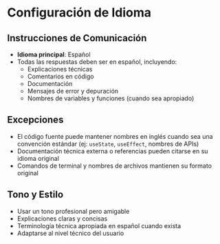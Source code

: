 # Configuración de Idioma

## Instrucciones de Comunicación

- **Idioma principal**: Español
- Todas las respuestas deben ser en español, incluyendo:
  - Explicaciones técnicas
  - Comentarios en código
  - Documentación
  - Mensajes de error y depuración
  - Nombres de variables y funciones (cuando sea apropiado)

## Excepciones

- El código fuente puede mantener nombres en inglés cuando sea una convención estándar (ej: `useState`, `useEffect`, nombres de APIs)
- Documentación técnica externa o referencias pueden citarse en su idioma original
- Comandos de terminal y nombres de archivos mantienen su formato original

## Tono y Estilo

- Usar un tono profesional pero amigable
- Explicaciones claras y concisas
- Terminología técnica apropiada en español cuando exista
- Adaptarse al nivel técnico del usuario